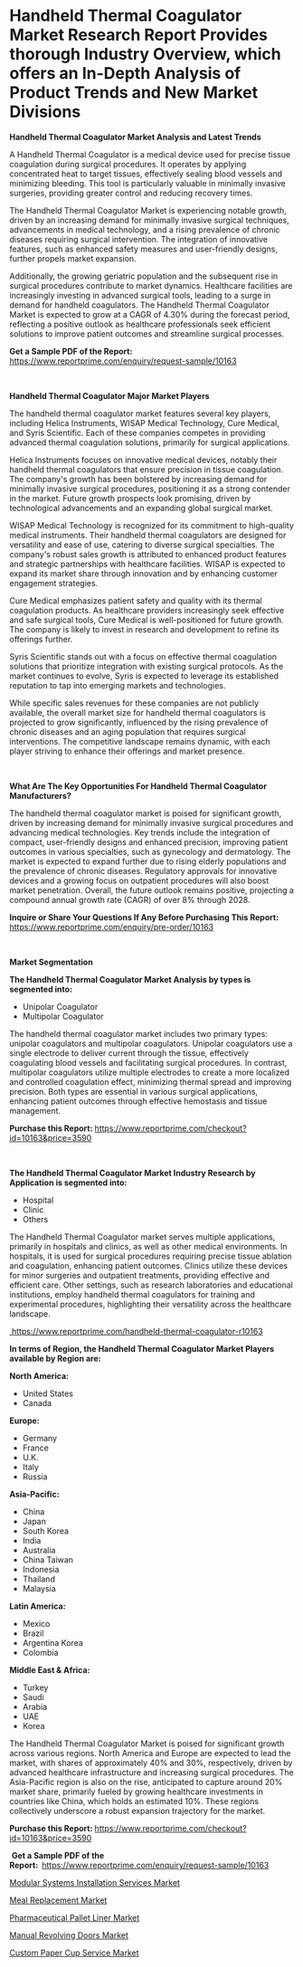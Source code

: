 <p><h1>Handheld Thermal Coagulator Market Research Report Provides thorough Industry Overview, which offers an In-Depth Analysis of Product Trends and New Market Divisions</h1></p><p><strong>Handheld Thermal Coagulator Market Analysis and Latest Trends</strong></p>
<p><p>A Handheld Thermal Coagulator is a medical device used for precise tissue coagulation during surgical procedures. It operates by applying concentrated heat to target tissues, effectively sealing blood vessels and minimizing bleeding. This tool is particularly valuable in minimally invasive surgeries, providing greater control and reducing recovery times. </p><p>The Handheld Thermal Coagulator Market is experiencing notable growth, driven by an increasing demand for minimally invasive surgical techniques, advancements in medical technology, and a rising prevalence of chronic diseases requiring surgical intervention. The integration of innovative features, such as enhanced safety measures and user-friendly designs, further propels market expansion. </p><p>Additionally, the growing geriatric population and the subsequent rise in surgical procedures contribute to market dynamics. Healthcare facilities are increasingly investing in advanced surgical tools, leading to a surge in demand for handheld coagulators. The Handheld Thermal Coagulator Market is expected to grow at a CAGR of 4.30% during the forecast period, reflecting a positive outlook as healthcare professionals seek efficient solutions to improve patient outcomes and streamline surgical processes.</p></p>
<p><strong>Get a Sample PDF of the Report:&nbsp;</strong> <a href="https://www.reportprime.com/enquiry/request-sample/10163?utm_campaign=34&utm_medium=2&utm_source=Github&utm_content=ia&utm_term=28112024&utm_id=handheld-thermal-coagulator">https://www.reportprime.com/enquiry/request-sample/10163</a></p>
<p>&nbsp;</p>
<p><strong>Handheld Thermal Coagulator Major Market Players</strong></p>
<p><p>The handheld thermal coagulator market features several key players, including Helica Instruments, WISAP Medical Technology, Cure Medical, and Syris Scientific. Each of these companies competes in providing advanced thermal coagulation solutions, primarily for surgical applications.</p><p>Helica Instruments focuses on innovative medical devices, notably their handheld thermal coagulators that ensure precision in tissue coagulation. The company's growth has been bolstered by increasing demand for minimally invasive surgical procedures, positioning it as a strong contender in the market. Future growth prospects look promising, driven by technological advancements and an expanding global surgical market.</p><p>WISAP Medical Technology is recognized for its commitment to high-quality medical instruments. Their handheld thermal coagulators are designed for versatility and ease of use, catering to diverse surgical specialties. The company's robust sales growth is attributed to enhanced product features and strategic partnerships with healthcare facilities. WISAP is expected to expand its market share through innovation and by enhancing customer engagement strategies.</p><p>Cure Medical emphasizes patient safety and quality with its thermal coagulation products. As healthcare providers increasingly seek effective and safe surgical tools, Cure Medical is well-positioned for future growth. The company is likely to invest in research and development to refine its offerings further.</p><p>Syris Scientific stands out with a focus on effective thermal coagulation solutions that prioritize integration with existing surgical protocols. As the market continues to evolve, Syris is expected to leverage its established reputation to tap into emerging markets and technologies.</p><p>While specific sales revenues for these companies are not publicly available, the overall market size for handheld thermal coagulators is projected to grow significantly, influenced by the rising prevalence of chronic diseases and an aging population that requires surgical interventions. The competitive landscape remains dynamic, with each player striving to enhance their offerings and market presence.</p></p>
<p>&nbsp;</p>
<p><strong>What Are The Key Opportunities For Handheld Thermal Coagulator Manufacturers?</strong></p>
<p><p>The handheld thermal coagulator market is poised for significant growth, driven by increasing demand for minimally invasive surgical procedures and advancing medical technologies. Key trends include the integration of compact, user-friendly designs and enhanced precision, improving patient outcomes in various specialties, such as gynecology and dermatology. The market is expected to expand further due to rising elderly populations and the prevalence of chronic diseases. Regulatory approvals for innovative devices and a growing focus on outpatient procedures will also boost market penetration. Overall, the future outlook remains positive, projecting a compound annual growth rate (CAGR) of over 8% through 2028.</p></p>
<p><strong>Inquire or Share Your Questions If Any Before Purchasing This Report:</strong> <a href="https://www.reportprime.com/enquiry/pre-order/10163?utm_campaign=34&utm_medium=2&utm_source=Github&utm_content=ia&utm_term=28112024&utm_id=handheld-thermal-coagulator">https://www.reportprime.com/enquiry/pre-order/10163</a></p>
<p>&nbsp;</p>
<p><strong>Market Segmentation</strong></p>
<p><strong>The Handheld Thermal Coagulator Market Analysis by types is segmented into:</strong></p>
<p><ul><li>Unipolar Coagulator</li><li>Multipolar Coagulator</li></ul></p>
<p><p>The handheld thermal coagulator market includes two primary types: unipolar coagulators and multipolar coagulators. Unipolar coagulators use a single electrode to deliver current through the tissue, effectively coagulating blood vessels and facilitating surgical procedures. In contrast, multipolar coagulators utilize multiple electrodes to create a more localized and controlled coagulation effect, minimizing thermal spread and improving precision. Both types are essential in various surgical applications, enhancing patient outcomes through effective hemostasis and tissue management.</p></p>
<p><strong>Purchase this Report:&nbsp;</strong><a href="https://www.reportprime.com/checkout?id=10163&price=3590&utm_campaign=34&utm_medium=2&utm_source=Github&utm_content=ia&utm_term=28112024&utm_id=handheld-thermal-coagulator">https://www.reportprime.com/checkout?id=10163&price=3590</a></p>
<p>&nbsp;</p>
<p><strong>The Handheld Thermal Coagulator Market Industry Research by Application is segmented into:</strong></p>
<p><ul><li>Hospital</li><li>Clinic</li><li>Others</li></ul></p>
<p><p>The Handheld Thermal Coagulator market serves multiple applications, primarily in hospitals and clinics, as well as other medical environments. In hospitals, it is used for surgical procedures requiring precise tissue ablation and coagulation, enhancing patient outcomes. Clinics utilize these devices for minor surgeries and outpatient treatments, providing effective and efficient care. Other settings, such as research laboratories and educational institutions, employ handheld thermal coagulators for training and experimental procedures, highlighting their versatility across the healthcare landscape.</p></p>
<p><a href="https://www.reportprime.com/handheld-thermal-coagulator-r10163?utm_campaign=34&utm_medium=2&utm_source=Github&utm_content=ia&utm_term=28112024&utm_id=handheld-thermal-coagulator">&nbsp;https://www.reportprime.com/handheld-thermal-coagulator-r10163</a></p>
<p><strong>In terms of Region, the Handheld Thermal Coagulator Market Players available by Region are:</strong></p>
<p>
    <p> <strong> North America: </strong>
        <ul>
            <li>United States</li>
            <li>Canada</li>
        </ul>
        </p> 
    <p> <strong> Europe: </strong>
        <ul>
            <li>Germany</li>
            <li>France</li>
            <li>U.K.</li>
            <li>Italy</li>
            <li>Russia</li>
        </ul>
        </p> 
    <p> <strong> Asia-Pacific: </strong>
        <ul>
            <li>China</li>
            <li>Japan</li>
            <li>South Korea</li>
            <li>India</li>
            <li>Australia</li>
            <li>China Taiwan</li>
            <li>Indonesia</li>
            <li>Thailand</li>
            <li>Malaysia</li>
        </ul>
        </p> 
    <p> <strong> Latin America: </strong>
        <ul>
            <li>Mexico</li>
            <li>Brazil</li>
            <li>Argentina Korea</li>
            <li>Colombia</li>
        </ul>
        </p> 
    <p> <strong> Middle East & Africa: </strong>
        <ul>
            <li>Turkey</li>
            <li>Saudi</li>
            <li>Arabia</li>
            <li>UAE</li>
            <li>Korea</li>
        </ul>
    </p>
    </p>
<p><p>The Handheld Thermal Coagulator Market is poised for significant growth across various regions. North America and Europe are expected to lead the market, with shares of approximately 40% and 30%, respectively, driven by advanced healthcare infrastructure and increasing surgical procedures. The Asia-Pacific region is also on the rise, anticipated to capture around 20% market share, primarily fueled by growing healthcare investments in countries like China, which holds an estimated 10%. These regions collectively underscore a robust expansion trajectory for the market.</p></p>
<p><strong>Purchase this Report: </strong><a href="https://www.reportprime.com/checkout?id=10163&price=3590&utm_campaign=34&utm_medium=2&utm_source=Github&utm_content=ia&utm_term=28112024&utm_id=handheld-thermal-coagulator">https://www.reportprime.com/checkout?id=10163&price=3590</a></p>
<p>&nbsp;<strong>Get a Sample PDF of the Report:&nbsp;&nbsp;</strong><a href="https://www.reportprime.com/enquiry/request-sample/10163?utm_campaign=34&utm_medium=2&utm_source=Github&utm_content=ia&utm_term=28112024&utm_id=handheld-thermal-coagulator">https://www.reportprime.com/enquiry/request-sample/10163</a></p>
<p><strong></strong></p>
<p><p><a href="https://issuu.com/reportprime-2/docs/modular-systems-installation-servic_043a684b071163?utm_campaign=34&utm_medium=2&utm_source=Github&utm_content=ia&utm_term=28112024&utm_id=handheld-thermal-coagulator">Modular Systems Installation Services Market</a></p><p><a href="https://www.linkedin.com/pulse/revenue-insights-growth-forecast-meal-replacement-industry-79-niqwe?utm_campaign=34&utm_medium=2&utm_source=Github&utm_content=ia&utm_term=28112024&utm_id=handheld-thermal-coagulator">Meal Replacement Market</a></p><p><a href="https://github.com/lindaopodray/Market-Research-Report-List-1/blob/main/pharmaceutical-pallet-liner-market.md?utm_campaign=34&utm_medium=2&utm_source=Github&utm_content=ia&utm_term=28112024&utm_id=handheld-thermal-coagulator">Pharmaceutical Pallet Liner Market</a></p><p><a href="https://www.linkedin.com/pulse/global-manual-revolving-doors-market-product-types-applications-t1vte?utm_campaign=34&utm_medium=2&utm_source=Github&utm_content=ia&utm_term=28112024&utm_id=handheld-thermal-coagulator">Manual Revolving Doors Market</a></p><p><a href="https://issuu.com/reportprime-2/docs/custom-paper-cup-service-market-siz_1eaa16752c2b45?utm_campaign=34&utm_medium=2&utm_source=Github&utm_content=ia&utm_term=28112024&utm_id=handheld-thermal-coagulator">Custom Paper Cup Service Market</a></p></p>
